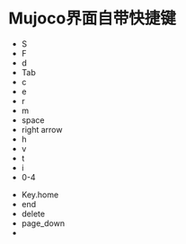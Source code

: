 # Mujoco界面自带快捷键
* S
* F
* d
* Tab
* c
* e
* r
* m
* space
* right arrow
* h
* v
* t
* i
* 0-4


- Key.home 
- end
- delete
- page_down
- 